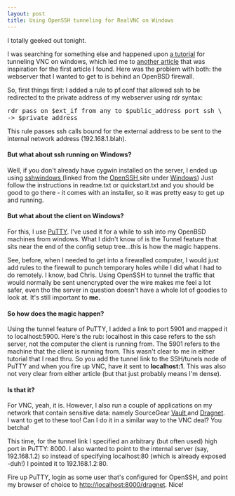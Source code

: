 ```yaml
---
layout: post
title: Using OpenSSH tunneling for RealVNC on Windows
---
```

I totally geeked out tonight. 

I was searching for something else and happened upon <a href="http://www.trekweb.com/~jasonb/articles/vnc_ssh.shtml">a 
tutorial</a> for tunneling VNC on windows, which led me to <a href="http://tech.erdelynet.com/ssh-vnc.html">another article</a> that was inspiration for the first article I found. Here was the problem with both: the webserver that I wanted to get to is behind an OpenBSD firewall. 

So, first things first: I added a rule to pf.conf that allowed ssh to be redirected to the private address of my webserver using rdr syntax:

<pre>rdr pass on $ext_if from any to $public_address port ssh \
-&gt; $private_address</pre>

This rule passes ssh calls bound for the external address to be sent to the 
internal network address (192.168.1.blah).

<h4>But what about ssh running on Windows?</h4>

Well, if you don't already have cygwin installed on the server, I ended up 
using <a href="http://sshwindows.sourceforge.net/">sshwindows </a>(linked from 
the <a href="http://openssh.org">OpenSSH </a>site under <a href="http://openssh.org/windows.html">Windows</a>) Just follow the instructions in readme.txt or quickstart.txt and you should be good to go there - it comes with an installer, so it was pretty easy to get up and running.

<h4>But what about the client on Windows?</h4>
For this, I use <a href="http://www.chiark.greenend.org.uk/~sgtatham/putty/">PuTTY</a>. I've used 
it for a while to ssh into my OpenBSD machines from windows. What I didn't know of is the Tunnel feature that sits near the end of the config setup tree...this is how the magic happens.

See, before, when I needed to get into a firewalled computer, I would just add rules to the firewall to punch temporary holes while I did what I had to do remotely. I know, bad Chris. Using OpenSSH to tunnel the traffic that would normally be sent unencrypted over the wire makes me feel a lot safer, even tho the server in question doesn't have a whole lot of goodies to look at. It's still important to **me.**

<h4>So how does the magic happen?</h4>

Using the tunnel feature of PuTTY, I added a link to port 5901 and mapped it to localhost:5900. Here's the rub: localhost in this case refers to the ssh server, not the computer the client is running from. The 5901 refers to the machine that the client is running from. This wasn't clear to me in either tutorial that I read thru. So you add the tunnel link to the SSH/tunels node of 
PuTTY and when you fire up VNC, have it sent to **localhost:1**. This was also not very clear from either article (but that just probably means I'm dense).

<h4>Is that it?</h4>
For VNC, yeah, it is. However, I also run a couple of applications on my 
network that contain sensitive data: namely SourceGear <a href="http://sourcegear.com/vault/index.html">Vault </a>and <a href="http://sourcegear.com/dragnet/index.html">Dragnet</a>. I want to get to these too! Can I do it in a similar way to the VNC deal? You betcha!

This time, for the tunnel link I specified an arbitrary (but often used) high port in PuTTY: 8000. I also wanted to point to the internal server (say, 192.168.1.2) so instead of specifying localhost:80 (which is already exposed -duh!) I pointed it to 192.168.1.2:80. 

Fire up PuTTY, login as some user that's configured for OpenSSH, and point my browser of choice to <a href="http://localhost:8000/dragnet">http://localhost:8000/dragnet</a>. Nice!